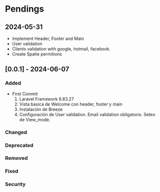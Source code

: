 # Pendings

## 2024-05-31

-  Implement Header, Footer and Main
-  User validation
-  Clients validation with google, hotmail, facebook.
-  Create Spatie permitions

## [0.0.1] - 2024-06-07
### Added
-   First Commit
    1. Laravel Framework 8.83.27
    2. Vista basica de Welcome con header, footer y main
    3. Instalación de Breeze
    4. Configuración de User validation. Email validation obligatorio. Seteo de View_mode.
### Changed
### Deprecated
### Removed
### Fixed
### Security